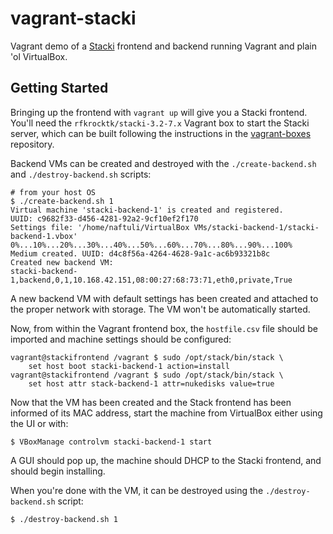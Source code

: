 # vagrant-stacki

Vagrant demo of a [Stacki][stacki] frontend and backend running Vagrant and plain 'ol VirtualBox.

## Getting Started

Bringing up the frontend with `vagrant up` will give you a Stacki frontend. You'll need the `rfkrocktk/stacki-3.2-7.x`
Vagrant box to start the Stacki server, which can be built following the instructions in the
[vagrant-boxes][vagrant-boxes] repository.

Backend VMs can be created and destroyed with the `./create-backend.sh` and `./destroy-backend.sh` scripts:

```
# from your host OS
$ ./create-backend.sh 1
Virtual machine 'stacki-backend-1' is created and registered.
UUID: c9682f33-d456-4281-92a2-9cf10ef2f170
Settings file: '/home/naftuli/VirtualBox VMs/stacki-backend-1/stacki-backend-1.vbox'
0%...10%...20%...30%...40%...50%...60%...70%...80%...90%...100%
Medium created. UUID: d4c8f56a-4264-4628-9a1c-ac6b93321b8c
Created new backend VM:
stacki-backend-1,backend,0,1,10.168.42.151,08:00:27:68:73:71,eth0,private,True
```

A new backend VM with default settings has been created and attached to the proper network with storage. The VM won't
be automatically started.

Now, from within the Vagrant frontend box, the `hostfile.csv` file should be imported and machine settings should be
configured:

```
vagrant@stackifrontend /vagrant $ sudo /opt/stack/bin/stack \
    set host boot stacki-backend-1 action=install
vagrant@stackifrontend /vagrant $ sudo /opt/stack/bin/stack \
    set host attr stack-backend-1 attr=nukedisks value=true
```

Now that the VM has been created and the Stack frontend has been informed of its MAC address, start the machine from
VirtualBox either using the UI or with:

```
$ VBoxManage controlvm stacki-backend-1 start
```

A GUI should pop up, the machine should DHCP to the Stacki frontend, and should begin installing.

When you're done with the VM, it can be destroyed using the `./destroy-backend.sh` script:

```
$ ./destroy-backend.sh 1
```

 [stacki]: http://www.stacki.com
 [vagrant-boxes]: https://github.com/rfkrocktk/vagrant-boxes
